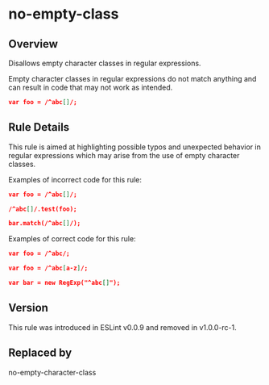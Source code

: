 

# no-empty-class
## Overview

Disallows empty character classes in regular expressions.

Empty character classes in regular expressions do not match anything and can result in code that may not work as intended.


```json
var foo = /^abc[]/;
```

## Rule Details

This rule is aimed at highlighting possible typos and unexpected behavior in regular expressions which may arise from the use of empty character classes.

Examples of incorrect code for this rule:


```json
var foo = /^abc[]/;

/^abc[]/.test(foo);

bar.match(/^abc[]/);
```

Examples of correct code for this rule:


```json
var foo = /^abc/;

var foo = /^abc[a-z]/;

var bar = new RegExp("^abc[]");
```


## Version

This rule was introduced in ESLint v0.0.9
                 and removed in v1.0.0-rc-1.


## Replaced by
no-empty-character-class